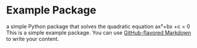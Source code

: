 # Example Package

a simple Python package that solves the quadratic equation ax²+bx +c = 0
This is a simple example package. You can use
[GitHub-flavored Markdown](https://guides.github.com/features/mastering-markdown/)
to write your content.
